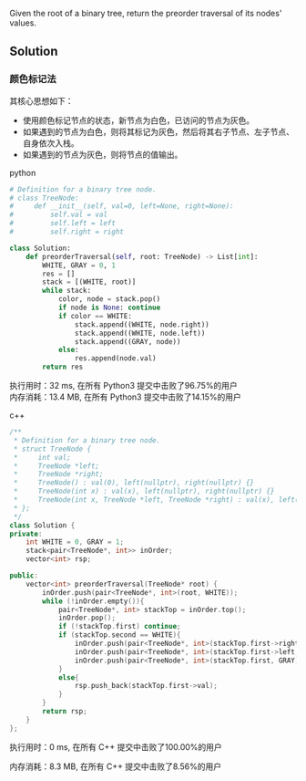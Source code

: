 Given the root of a binary tree, return the preorder traversal of its nodes' values.

## Solution

### 颜色标记法

其核心思想如下：

- 使用颜色标记节点的状态，新节点为白色，已访问的节点为灰色。
- 如果遇到的节点为白色，则将其标记为灰色，然后将其右子节点、左子节点、自身依次入栈。
- 如果遇到的节点为灰色，则将节点的值输出。

python
```python
# Definition for a binary tree node.
# class TreeNode:
#     def __init__(self, val=0, left=None, right=None):
#         self.val = val
#         self.left = left
#         self.right = right

class Solution:
    def preorderTraversal(self, root: TreeNode) -> List[int]:
        WHITE, GRAY = 0, 1
        res = []
        stack = [(WHITE, root)]
        while stack:
            color, node = stack.pop()
            if node is None: continue
            if color == WHITE:
                stack.append((WHITE, node.right))
                stack.append((WHITE, node.left))
                stack.append((GRAY, node))
            else:
                res.append(node.val)
        return res
```

执行用时：32 ms, 在所有 Python3 提交中击败了96.75%的用户  
内存消耗：13.4 MB, 在所有 Python3 提交中击败了14.15%的用户

c++
```c++
/**
 * Definition for a binary tree node.
 * struct TreeNode {
 *     int val;
 *     TreeNode *left;
 *     TreeNode *right;
 *     TreeNode() : val(0), left(nullptr), right(nullptr) {}
 *     TreeNode(int x) : val(x), left(nullptr), right(nullptr) {}
 *     TreeNode(int x, TreeNode *left, TreeNode *right) : val(x), left(left), right(right) {}
 * };
 */
class Solution {
private:
    int WHITE = 0, GRAY = 1;
    stack<pair<TreeNode*, int>> inOrder;
    vector<int> rsp;

public:
    vector<int> preorderTraversal(TreeNode* root) {
        inOrder.push(pair<TreeNode*, int>(root, WHITE));
        while (!inOrder.empty()){
            pair<TreeNode*, int> stackTop = inOrder.top();
            inOrder.pop();
            if (!stackTop.first) continue;
            if (stackTop.second == WHITE){
                inOrder.push(pair<TreeNode*, int>(stackTop.first->right, WHITE));
                inOrder.push(pair<TreeNode*, int>(stackTop.first->left, WHITE));
                inOrder.push(pair<TreeNode*, int>(stackTop.first, GRAY));
            }
            else{
                rsp.push_back(stackTop.first->val);
            }
        }
        return rsp;
    }
};
```

执行用时：0 ms, 在所有 C++ 提交中击败了100.00%的用户

内存消耗：8.3 MB, 在所有 C++ 提交中击败了8.56%的用户
